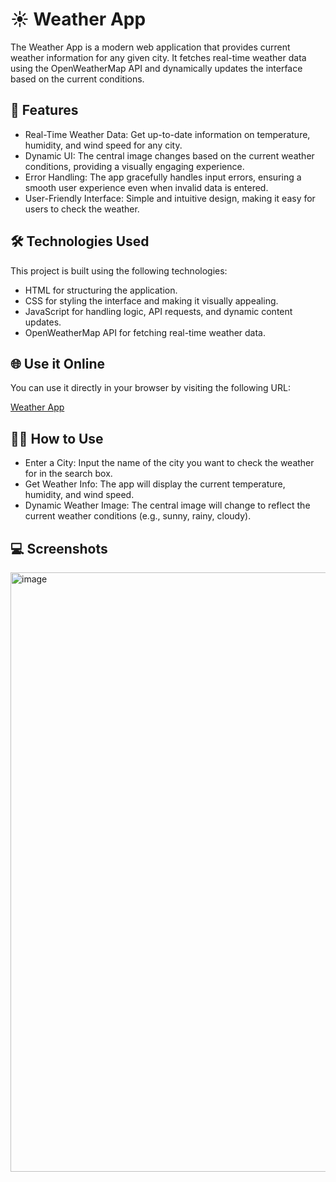 # ☀️ Weather App
The Weather App is a modern web application that provides current weather information for any given city. It fetches real-time weather data using the OpenWeatherMap API and dynamically updates the interface based on the current conditions.

## 🚀 Features
- Real-Time Weather Data: Get up-to-date information on temperature, humidity, and wind speed for any city.
- Dynamic UI: The central image changes based on the current weather conditions, providing a visually engaging experience.
- Error Handling: The app gracefully handles input errors, ensuring a smooth user experience even when invalid data is entered.
- User-Friendly Interface: Simple and intuitive design, making it easy for users to check the weather.
## 🛠️ Technologies Used
This project is built using the following technologies:

- HTML for structuring the application.
- CSS for styling the interface and making it visually appealing.
- JavaScript for handling logic, API requests, and dynamic content updates.
- OpenWeatherMap API for fetching real-time weather data.

## 🌐 Use it Online
You can use it directly in your browser by visiting the following URL:

[Weather App](https://arhamisgc.github.io/Weather-App/)

## 🧑‍💻 How to Use
- Enter a City: Input the name of the city you want to check the weather for in the search box.
- Get Weather Info: The app will display the current temperature, humidity, and wind speed.
- Dynamic Weather Image: The central image will change to reflect the current weather conditions (e.g., sunny, rainy, cloudy).

## 💻 Screenshots
<img width="959" alt="image" src="https://github.com/user-attachments/assets/cd072eea-fa56-4ad5-895c-910dfc625887">
